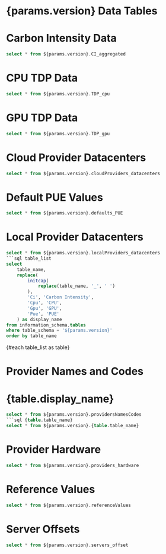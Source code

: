 # {params.version} Data Tables

# Carbon Intensity Data

```sql carbon_intensity
select * from ${params.version}.CI_aggregated
```

<DataTable 
    data={carbon_intensity} 
    search=true
    rows=10
/>

# CPU TDP Data

```sql cpu_tdp
select * from ${params.version}.TDP_cpu
```

<DataTable 
    data={cpu_tdp}
    search=true 
    rows=10
/>

# GPU TDP Data

```sql gpu_tdp
select * from ${params.version}.TDP_gpu
```

<DataTable 
    data={gpu_tdp}
    search=true
    rows=10
/>

# Cloud Provider Datacenters

```sql cloud_datacenters
select * from ${params.version}.cloudProviders_datacenters
```

<DataTable 
    data={cloud_datacenters}
    search=true
    rows=10
/>

# Default PUE Values

```sql default_pue
select * from ${params.version}.defaults_PUE
```

<DataTable 
    data={default_pue}
    search=true
    rows=10
/>

# Local Provider Datacenters

```sql local_datacenters
select * from ${params.version}.localProviders_datacenters
```sql table_list
select 
    table_name,
    replace(
        initcap(
            replace(table_name, '_', ' ')
        ),
        'Ci', 'Carbon Intensity',
        'Cpu', 'CPU',
        'Gpu', 'GPU',
        'Pue', 'PUE'
    ) as display_name
from information_schema.tables 
where table_schema = '${params.version}'
order by table_name
```

<DataTable 
    data={local_datacenters}
    search=true
    rows=10
/>
{#each table_list as table}

# Provider Names and Codes
# {table.display_name}

```sql provider_names
select * from ${params.version}.providersNamesCodes
```sql {table.table_name}
select * from ${params.version}.{table.table_name}
```

<DataTable 
    data={provider_names}
    data={eval(table.table_name)}
    search=true
    rows=10
/>

# Provider Hardware

```sql provider_hardware
select * from ${params.version}.providers_hardware
```

<DataTable 
    data={provider_hardware}
    search=true
    rows=10
/>

# Reference Values

```sql reference_values
select * from ${params.version}.referenceValues
```

<DataTable 
    data={reference_values}
    search=true
    rows=10
/>

# Server Offsets

```sql server_offsets
select * from ${params.version}.servers_offset
```

<DataTable 
    data={server_offsets}
    search=true
    rows=10
/> 
